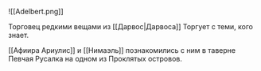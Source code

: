 

![[Adelbert.png]]


Торговец редкими вещами из [[Дарвос|Дарвоса]] Торгует с теми, кого знает.

[[Афиира Ариулис]] и [[Нимаэль]] познакомились с ним в таверне Певчая Русалка на одном из Проклятых островов.